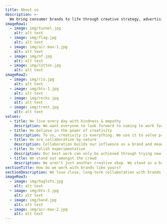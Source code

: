 ```yaml
---
title: About us
description: >-
  We bring consumer brands to life through creative strategy, advertising, design, brand development & content creation.
imageRow1:
  - image: img/tunnel.jpg
    alt: alt text
  - image: img/flag.jpg
    alt: alt text
  - image: img/air-max-1.jpg
    alt: alt text
  - image: img/nf.jpg
    alt: alt text
  - image: img/cotton.jpg
    alt: alt text
imageRow2:
  - image: img/rio.jpg
    alt: alt text
  - image: img/bts-1.jpg
    alt: alt text
  - image: img/rocks.jpg
    alt: alt text
  - image: img/trent.jpg
    alt: alt text
values:
  - title: We live every day with kindness & empathy
    description: We want everyone to look forward to coming to work for us, and with us. We live in a ‘TGIM’ mentality.
  - title: We believe in the power of creativity
    description: To us, creativity is everything. We use it to solve problems for our clients and to express ourselves, both as a brand and as individuals.
  - title: We are collaborative by nature
    description: Collaboration builds our influence as a brand and means we all pull in the same direction to produce our best work. We all put sharing and teamwork ahead of our own egos.
  - title: We relish experimentation
    description: Our best work can only be achieved through trying new things, and not being afraid to fail. Our brand doesn’t just think outside the box, we live outside it.
  - title: We stand out amongst the crowd
    description: We aren’t just another creative shop. We stand as a brand amongst a sea of ‘me too’ agencies. We don’t do vanilla and we believe the worst phrase in the world is ‘it’s always been done that way
sectionTitle: How do we work with brands like yours?
sectionDescription: We love close, long-term collaboration with brands. As your creative agency of record we can drive your creative end-to-end, from strategy to execution. Or, for individual projects, choose one of our creative services, or pick 'n' mix to suit the needs of your brand.
imageRow3:
  - image: img/haglofs.jpg
    alt: alt text
  - image: img/bts-2.jpg
    alt: alt text
  - image: img/band.jpg
    alt: alt text
  - image: img/air-max-2.jpg
    alt: alt text
---
```

